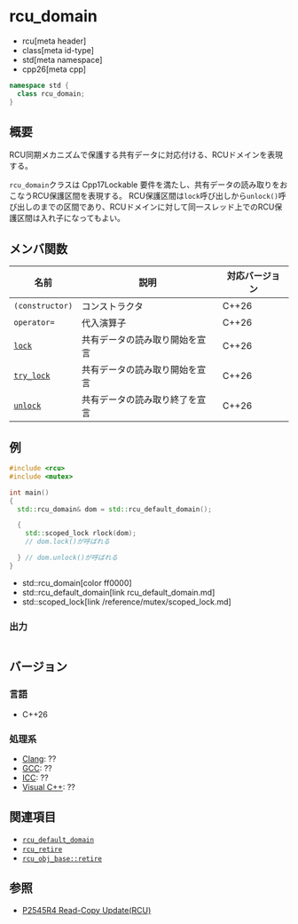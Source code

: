 # rcu_domain
* rcu[meta header]
* class[meta id-type]
* std[meta namespace]
* cpp26[meta cpp]

```cpp
namespace std {
  class rcu_domain;
}
```

## 概要
RCU同期メカニズムで保護する共有データに対応付ける、RCUドメインを表現する。

`rcu_domain`クラスは Cpp17Lockable 要件を満たし、共有データの読み取りをおこなうRCU保護区間を表現する。
RCU保護区間は`lock`呼び出しから`unlock()`呼び出しのまでの区間であり、RCUドメインに対して同一スレッド上でのRCU保護区間は入れ子になってもよい。


## メンバ関数

| 名前            | 説明           | 対応バージョン |
|-----------------|----------------|-------|
| `(constructor)` | コンストラクタ | C++26 |
| `operator=`     | 代入演算子     | C++26 |
| [`lock`](rcu_domain/lock.md) | 共有データの読み取り開始を宣言 | C++26 |
| [`try_lock`](rcu_domain/try_lock.md) | 共有データの読み取り開始を宣言 | C++26 |
| [`unlock`](rcu_domain/unlock.md) | 共有データの読み取り終了を宣言 | C++26 |


## 例
```cpp example
#include <rcu>
#include <mutex>

int main()
{
  std::rcu_domain& dom = std::rcu_default_domain();

  {
    std::scoped_lock rlock(dom);
    // dom.lock()が呼ばれる

  } // dom.unlock()が呼ばれる
}
```
* std::rcu_domain[color ff0000]
* std::rcu_default_domain[link rcu_default_domain.md]
* std::scoped_lock[link /reference/mutex/scoped_lock.md]


### 出力
```
```


## バージョン
### 言語
- C++26

### 処理系
- [Clang](/implementation.md#clang): ??
- [GCC](/implementation.md#gcc): ??
- [ICC](/implementation.md#icc): ??
- [Visual C++](/implementation.md#visual_cpp): ??


## 関連項目
- [`rcu_default_domain`](rcu_default_domain.md)
- [`rcu_retire`](rcu_retire.md.nolink)
- [`rcu_obj_base::retire`](rcu_obj_base/retire.md)


## 参照
- [P2545R4 Read-Copy Update(RCU)](https://open-std.org/jtc1/sc22/wg21/docs/papers/2023/p2545r4.pdf)
